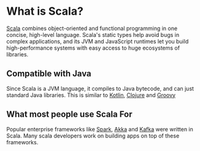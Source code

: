 # What is Scala?

[Scala](https://www.scala-lang.org/) combines object-oriented and functional programming in one concise, high-level
language. Scala's static types help avoid bugs in complex applications, and its JVM and JavaScript runtimes let you
build high-performance systems with easy access to huge ecosystems of libraries.

## Compatible with Java

Since Scala is a JVM language, it compiles to Java bytecode, and can just standard Java libraries.  This is similar
to [Kotlin](https://kotlinlang.org/), [Clojure](https://clojure.org/) and [Groovy](https://groovy-lang.org/)

## What most people use Scala For

Popular enterprise frameworks like [Spark](https://spark.apache.org/docs/0.9.1/scala-programming-guide.html), 
[Akka](https://akka.io/) and [Kafka](https://kafka.apache.org/) were written in Scala.  Many scala developers work
on building apps on top of these frameworks.
